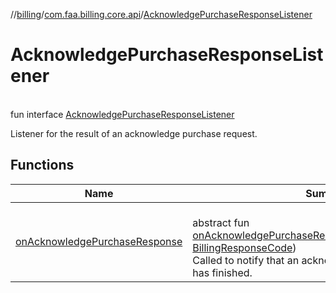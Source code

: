 //[billing](../../../index.md)/[com.faa.billing.core.api](../index.md)/[AcknowledgePurchaseResponseListener](index.md)

# AcknowledgePurchaseResponseListener

\
fun interface [AcknowledgePurchaseResponseListener](index.md)

Listener for the result of an acknowledge purchase request.

## Functions

| Name | Summary |
|---|---|
| [onAcknowledgePurchaseResponse](on-acknowledge-purchase-response.md) | <br>abstract fun [onAcknowledgePurchaseResponse](on-acknowledge-purchase-response.md)(billingResponseCode: [BillingResponseCode](../-billing-response-code/index.md))<br>Called to notify that an acknowledge purchase operation has finished. |
